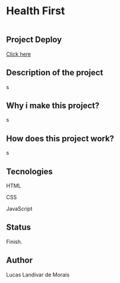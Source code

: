 <h1>Health First</h1>
  <img src="">

<h2>Project Deploy</h2>
 <a href="#" target="_blank">Click here</a>
  
<h2>Description of the project</h2>
<p>s</p> 

<h2>Why i make this project?</h2>
<p>s</p>

<h2>How does this project work?</h2>
<P>s</p>

<h2>Tecnologies</h2>
<p>HTML</p>
<p>CSS</p>
<p>JavaScript</p>

<h2>Status</h2>
<p>Finish.</p>

<h2>Author</h2>
<p>Lucas Landivar de Morais</p>
